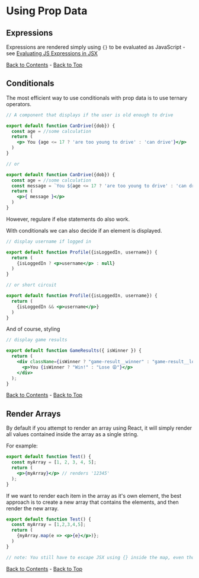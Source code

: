 # Using Prop Data

## Expressions

Expressions are rendered simply using `{}` to be evaluated as JavaScript - see [Evaluating JS Expressions in JSX](./jsx-in-detail.md#evaluating-js-expressions-in-jsx)

[Back to Contents](./README.md) - [Back to Top](#)

## Conditionals

The most efficient way to use conditionals with prop data is to use ternary operators.

```jsx
// A component that displays if the user is old enough to drive

export default function CanDrive({dob}) {
  const age = //some calculation
  return (
    <p> You {age <= 17 ? 'are too young to drive' : 'can drive'}</p>
  )
}

// or

export default function CanDrive({dob}) {
  const age = //some calculation
  const message = `You ${age <= 17 ? 'are too young to drive' : 'can drive'}`;
  return (
    <p>{ message }</p>
  )
}
```

However, regulare if else statements do also work.

With conditionals we can also decide if an element is displayed.

```jsx
// display username if logged in

export default function Profile({isLoggedIn, username}) {
  return (
    {isLoggedIn ? <p>username</p> : null}
  )
}

// or short circuit

export default function Profile({isLoggedIn, username}) {
  return (
    {isLoggedIn && <p>username</p>}
  )
}
```

And of course, styling

```jsx
// display game results

export default function GameResults({ isWinner }) {
  return (
    <div className={isWinner ? "game-result__winner" : "game-result__loser"}>
      <p>You {isWinner ? "Win!" : "Lose 😩"}</p>
    </div>
  );
}
```

[Back to Contents](./README.md) - [Back to Top](#)

## Render Arrays

By default if you attempt to render an array using React, it will simply render all values contained inside the array as a single string.

For example:

```jsx
export default function Test() {
  const myArray = [1, 2, 3, 4, 5];
  return (
    <p>{myArray}</p> // renders '12345'
  );
}
```

If we want to render each item in the array as it's own element, the best approach is to create a new array that contains the elements, and then render the new array.

```jsx
export default function Test() {
  const myArray = [1,2,3,4,5];
  return (
    {myArray.map(e => <p>{e}</p>)};
  )
}

// note: You still have to escape JSX using {} inside the map, even though the map itself is already escaped.
```

[Back to Contents](./README.md) - [Back to Top](#)
